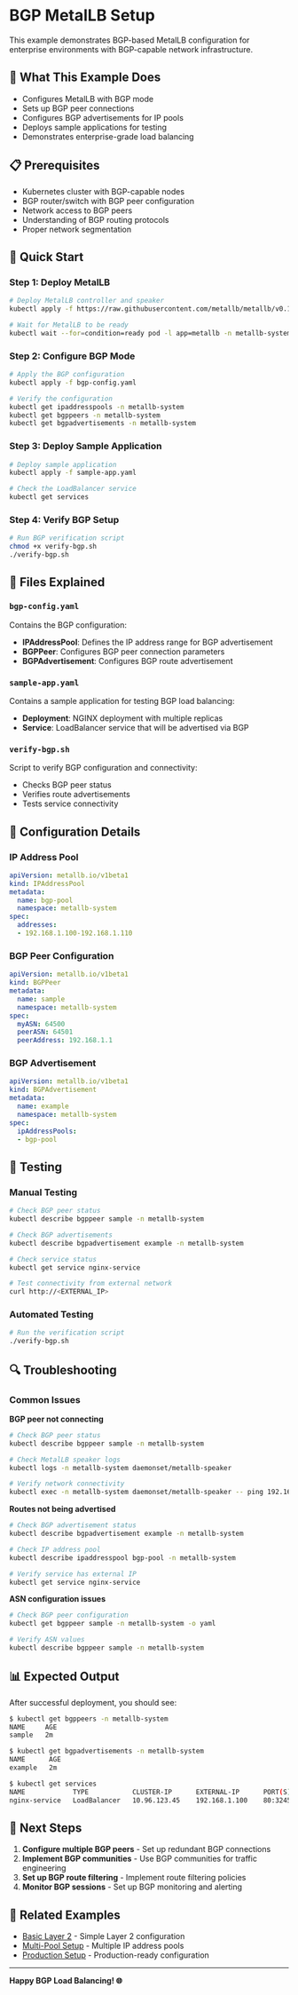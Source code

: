 # BGP MetalLB Setup

This example demonstrates BGP-based MetalLB configuration for enterprise environments with BGP-capable network infrastructure.

## 🎯 What This Example Does

- Configures MetalLB with BGP mode
- Sets up BGP peer connections
- Configures BGP advertisements for IP pools
- Deploys sample applications for testing
- Demonstrates enterprise-grade load balancing

## 📋 Prerequisites

- Kubernetes cluster with BGP-capable nodes
- BGP router/switch with BGP peer configuration
- Network access to BGP peers
- Understanding of BGP routing protocols
- Proper network segmentation

## 🚀 Quick Start

### Step 1: Deploy MetalLB
```bash
# Deploy MetalLB controller and speaker
kubectl apply -f https://raw.githubusercontent.com/metallb/metallb/v0.15.2/config/manifests/metallb-native.yaml

# Wait for MetalLB to be ready
kubectl wait --for=condition=ready pod -l app=metallb -n metallb-system --timeout=60s
```

### Step 2: Configure BGP Mode
```bash
# Apply the BGP configuration
kubectl apply -f bgp-config.yaml

# Verify the configuration
kubectl get ipaddresspools -n metallb-system
kubectl get bgppeers -n metallb-system
kubectl get bgpadvertisements -n metallb-system
```

### Step 3: Deploy Sample Application
```bash
# Deploy sample application
kubectl apply -f sample-app.yaml

# Check the LoadBalancer service
kubectl get services
```

### Step 4: Verify BGP Setup
```bash
# Run BGP verification script
chmod +x verify-bgp.sh
./verify-bgp.sh
```

## 📁 Files Explained

### `bgp-config.yaml`
Contains the BGP configuration:
- **IPAddressPool**: Defines the IP address range for BGP advertisement
- **BGPPeer**: Configures BGP peer connection parameters
- **BGPAdvertisement**: Configures BGP route advertisement

### `sample-app.yaml`
Contains a sample application for testing BGP load balancing:
- **Deployment**: NGINX deployment with multiple replicas
- **Service**: LoadBalancer service that will be advertised via BGP

### `verify-bgp.sh`
Script to verify BGP configuration and connectivity:
- Checks BGP peer status
- Verifies route advertisements
- Tests service connectivity

## 🔧 Configuration Details

### IP Address Pool
```yaml
apiVersion: metallb.io/v1beta1
kind: IPAddressPool
metadata:
  name: bgp-pool
  namespace: metallb-system
spec:
  addresses:
  - 192.168.1.100-192.168.1.110
```

### BGP Peer Configuration
```yaml
apiVersion: metallb.io/v1beta1
kind: BGPPeer
metadata:
  name: sample
  namespace: metallb-system
spec:
  myASN: 64500
  peerASN: 64501
  peerAddress: 192.168.1.1
```

### BGP Advertisement
```yaml
apiVersion: metallb.io/v1beta1
kind: BGPAdvertisement
metadata:
  name: example
  namespace: metallb-system
spec:
  ipAddressPools:
  - bgp-pool
```

## 🧪 Testing

### Manual Testing
```bash
# Check BGP peer status
kubectl describe bgppeer sample -n metallb-system

# Check BGP advertisements
kubectl describe bgpadvertisement example -n metallb-system

# Check service status
kubectl get service nginx-service

# Test connectivity from external network
curl http://<EXTERNAL_IP>
```

### Automated Testing
```bash
# Run the verification script
./verify-bgp.sh
```

## 🔍 Troubleshooting

### Common Issues

**BGP peer not connecting**
```bash
# Check BGP peer status
kubectl describe bgppeer sample -n metallb-system

# Check MetalLB speaker logs
kubectl logs -n metallb-system daemonset/metallb-speaker

# Verify network connectivity
kubectl exec -n metallb-system daemonset/metallb-speaker -- ping 192.168.1.1
```

**Routes not being advertised**
```bash
# Check BGP advertisement status
kubectl describe bgpadvertisement example -n metallb-system

# Check IP address pool
kubectl describe ipaddresspool bgp-pool -n metallb-system

# Verify service has external IP
kubectl get service nginx-service
```

**ASN configuration issues**
```bash
# Check BGP peer configuration
kubectl get bgppeer sample -n metallb-system -o yaml

# Verify ASN values
kubectl describe bgppeer sample -n metallb-system
```

## 📊 Expected Output

After successful deployment, you should see:

```bash
$ kubectl get bgppeers -n metallb-system
NAME     AGE
sample   2m

$ kubectl get bgpadvertisements -n metallb-system
NAME      AGE
example   2m

$ kubectl get services
NAME            TYPE           CLUSTER-IP      EXTERNAL-IP      PORT(S)        AGE
nginx-service   LoadBalancer   10.96.123.45    192.168.1.100    80:32456/TCP   2m
```

## 🎯 Next Steps

1. **Configure multiple BGP peers** - Set up redundant BGP connections
2. **Implement BGP communities** - Use BGP communities for traffic engineering
3. **Set up BGP route filtering** - Implement route filtering policies
4. **Monitor BGP sessions** - Set up BGP monitoring and alerting

## 🔗 Related Examples

- [Basic Layer 2](../basic-layer2/) - Simple Layer 2 configuration
- [Multi-Pool Setup](../multi-pool/) - Multiple IP address pools
- [Production Setup](../production/) - Production-ready configuration

---

**Happy BGP Load Balancing! 🌐**
